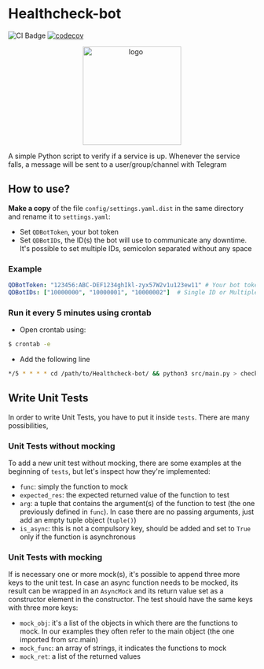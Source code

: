 # Healthcheck-bot
![CI Badge](https://github.com/QD-2022/Healthcheck-bot/actions/workflows/ci.yml/badge.svg)
[![codecov](https://codecov.io/gh/QD-2022/Healthcheck-bot/branch/main/graph/badge.svg?token=G54CHQRYTC)](https://codecov.io/gh/QD-2022/Healthcheck-bot)

<p align="center">
    <img src="icon.jpeg" alt="logo" width="200">
</p>

A simple Python script to verify if a service is up. Whenever the service falls, a message will be sent to a user/group/channel with Telegram

## How to use?
**Make a copy** of the file `config/settings.yaml.dist` in the same directory and rename it to `settings.yaml`:
- Set `QDBotToken`, your bot token
- Set `QDBotIDs`, the ID(s) the bot will use to communicate any downtime. It's possible to set multiple IDs, semicolon separated without any space

### Example
```yaml
QDBotToken: "123456:ABC-DEF1234ghIkl-zyx57W2v1u123ew11" # Your bot token
QDBotIDs: ["10000000", "10000001", "10000002"]  # Single ID or Multiple IDs
```

### Run it every 5 minutes using crontab
- Open crontab using:
```bash
$ crontab -e
```
- Add the following line
```bash
*/5 * * * * cd /path/to/Healthcheck-bot/ && python3 src/main.py > checks.log 2> errors.log    
```

## Write Unit Tests
In order to write Unit Tests, you have to put it inside `tests`.
There are many possibilities, 

### Unit Tests without mocking
To add a new unit test without mocking, there are some examples at the beginning of `tests`, but let's inspect how they're implemented:
- `func`: simply the function to mock
- `expected_res`: the expected returned value of the function to test
- `arg`: a tuple that contains the argument(s) of the function to test (the one previously defined in `func`). In case there are no passing arguments, just add an empty tuple object (`tuple()`)
- `is_async`: this is not a compulsory key, should be added and set to `True` only if the function is asynchronous

### Unit Tests with mocking
If is necessary one or more mock(s), it's possible to append three more keys to the unit test.
In case an async function needs to be mocked, its result can be wrapped in an `AsyncMock` and its return value set as a constructor element in the constructor. 
The test should have the same keys with three more keys:
- `mock_obj`: it's a list of the objects in which there are the functions to mock. In our examples they often refer to the main object (the one imported from src.main)
- `mock_func`: an array of strings, it indicates the functions to mock
- `mock_ret`: a list of the returned values